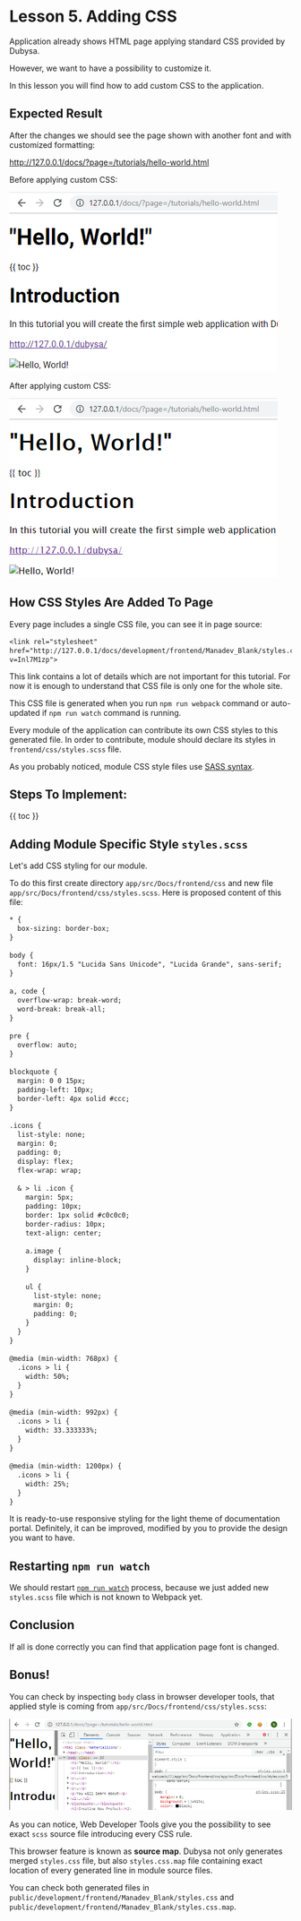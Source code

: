 # Lesson 5. Adding CSS #

Application already shows HTML page applying standard CSS provided by Dubysa.

However, we want to have a possibility to customize it.

In this lesson you will find how to add custom CSS to the application.

Expected Result
----------------------------------------

After the changes we should see the page shown with another font and with customized formatting:

<http://127.0.0.1/docs/?page=/tutorials/hello-world.html>

Before applying custom CSS:

![Before applying custom CSS](04-displaying-html-content.png)

After applying custom CSS:

![After applying custom CSS](05-adding-css.png)

How CSS Styles Are Added To Page
----------------------------------------

Every page includes a single CSS file, you can see it in page source:

	<link rel="stylesheet" href="http://127.0.0.1/docs/development/frontend/Manadev_Blank/styles.css?v=Inl7M1zp">

This link contains a lot of details which are not important for this tutorial. For now it is enough to understand that CSS file is only one for the whole site.

This CSS file is generated when you run `npm run webpack` command or auto-updated if `npm run watch` command is running. 

Every module of the application can contribute its own CSS styles to this generated file. In order to contribute, module should declare its styles in `frontend/css/styles.scss` file.   

As you probably noticed, module CSS style files use [SASS syntax](https://sass-lang.com/).

Steps To Implement:
----------------------------------------

{{ toc }}

## Adding Module Specific Style `styles.scss` 

Let's add CSS styling for our module.

To do this first create directory `app/src/Docs/frontend/css` and new file 
`app/src/Docs/frontend/css/styles.scss`. Here is proposed content of this file:

    * {
      box-sizing: border-box;
    }
    
    body {
      font: 16px/1.5 "Lucida Sans Unicode", "Lucida Grande", sans-serif;
    }
    
    a, code {
      overflow-wrap: break-word;
      word-break: break-all;
    }
    
    pre {
      overflow: auto;
    }
    
    blockquote {
      margin: 0 0 15px;
      padding-left: 10px;
      border-left: 4px solid #ccc;
    }
    
    .icons {
      list-style: none;
      margin: 0;
      padding: 0;
      display: flex;
      flex-wrap: wrap;
    
      & > li .icon {
        margin: 5px;
        padding: 10px;
        border: 1px solid #c0c0c0;
        border-radius: 10px;
        text-align: center;
    
        a.image {
          display: inline-block;
        }
    
        ul {
          list-style: none;
          margin: 0;
          padding: 0;
        }
      }
    }
    
    @media (min-width: 768px) {
      .icons > li {
        width: 50%;
      }
    }
    
    @media (min-width: 992px) {
      .icons > li {
        width: 33.333333%;
      }
    }
    
    @media (min-width: 1200px) {
      .icons > li {
        width: 25%;
      }
    }

It is ready-to-use responsive styling for the light theme of documentation portal. 
Definitely, it can be improved, modified by you to provide the design you want to have.

## Restarting `npm run watch`

We should restart [`npm run watch`](../../php-development/dubysa-console-commands#npm-run-watch) process,
because we just added new `styles.scss` file which is not known to Webpack yet.

Conclusion
----------------------------------------

If all is done correctly you can find that application page font is changed. 

Bonus!
----------------------------------------

You can check by inspecting `body` class in browser developer tools, that applied style is coming 
from `app/src/Docs/frontend/css/styles.scss`:

![Adding CSS](05-applied-module-css.png)

As you can notice, Web Developer Tools give you the possibility to see exact `scss` source file introducing every CSS rule. 

This browser feature is known as **source map**. Dubysa not only generates merged `styles.css` file, but also `styles.css.map` file containing exact location of every generated line in module source files. 

You can check both generated files in  
`public/development/frontend/Manadev_Blank/styles.css` and `public/development/frontend/Manadev_Blank/styles.css.map`. 
